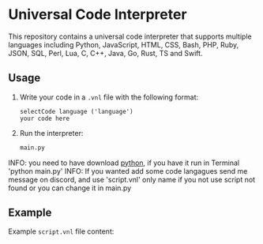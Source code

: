 # Universal Code Interpreter

This repository contains a universal code interpreter that supports multiple languages including Python, JavaScript, HTML, CSS, Bash, PHP, Ruby, JSON, SQL, Perl, Lua, C, C++, Java, Go, Rust, TS and Swift.

## Usage

1. Write your code in a `.vnl` file with the following format:

    ```
    selectCode language ('language')
    your code here
    ```

2. Run the interpreter:

    ```sh
    main.py
    ```

INFO: you need to have download [python](https://www.python.org/downloads/), if you have it run in Terminal 'python main.py'
INFO: If you wanted add some code langagues send me message on discord, and use 'script.vnl' only name if you not use script not found or you can change it in main.py

## Example

Example `script.vnl` file content:


